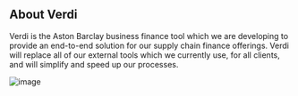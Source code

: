 ## About Verdi

Verdi is the Aston Barclay business finance tool which we are developing to provide an end-to-end solution for our supply chain finance offerings. Verdi will replace all of our external tools which we currently use, for all clients, and will simplify and speed up our processes.

![image](./assets/help/media/VerdiDashboard02022021.png)
